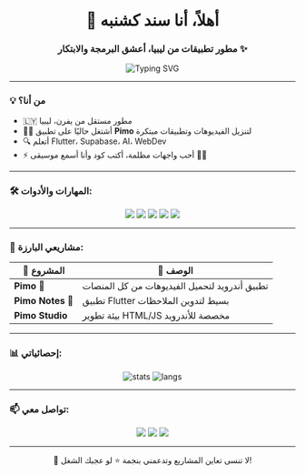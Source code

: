 <h1 align="center">👾 أهلاً، أنا سند كشنبه</h1>
<h3 align="center">مطور تطبيقات من ليبيا، أعشق البرمجة والابتكار ✨</h3>

<p align="center">
  <img src="https://readme-typing-svg.demolab.com?font=Fira+Code&duration=4000&pause=1000&color=F7F7F7&center=true&vCenter=true&width=435&lines=Flutter+Dev+🚀;AI+Explorer+🤖;Linux+User+💻;Dreamer+🔥" alt="Typing SVG" />
</p>

---

### 💡 من أنا؟

- 🇱🇾 مطور مستقل من يفرن، ليبيا
- 👨‍💻 أشتغل حاليًا على تطبيق **Pimo** لتنزيل الفيديوهات وتطبيقات مبتكرة
- 🔍 أتعلم Flutter، Supabase، AI، WebDev
- ⚡ أحب واجهات مظلمة، أكتب كود وأنا أسمع موسيقى 👨‍🎧

---

### 🛠️ المهارات والأدوات:

<p align="center">
  <img src="https://img.shields.io/badge/Dart-0175C2?style=for-the-badge&logo=dart&logoColor=white" />
  <img src="https://img.shields.io/badge/Flutter-02569B?style=for-the-badge&logo=flutter&logoColor=white" />
  <img src="https://img.shields.io/badge/Linux-000000?style=for-the-badge&logo=linux&logoColor=white" />
  <img src="https://img.shields.io/badge/Firebase-FFCA28?style=for-the-badge&logo=firebase&logoColor=black" />
  <img src="https://img.shields.io/badge/Git-F05032?style=for-the-badge&logo=git&logoColor=white" />
</p>

---

### 📱 مشاريعي البارزة:

| 📱 المشروع | 💬 الوصف |
|------------|----------|
| **Pimo 👾** | تطبيق أندرويد لتحميل الفيديوهات من كل المنصات |
| **Pimo Notes 📝** | تطبيق Flutter بسيط لتدوين الملاحظات |
| **Pimo Studio** | بيئة تطوير HTML/JS مخصصة للأندرويد |

---

### 📊 إحصائياتي:

<p align="center">
  <img src="https://github-readme-stats.vercel.app/api?username=sandkshnbh&show_icons=true&theme=tokyonight" alt="stats" />
  <img src="https://github-readme-stats.vercel.app/api/top-langs/?username=sandkshnbh&layout=compact&theme=tokyonight" alt="langs" />
</p>

---

### 📫 تواصل معي:

<p align="center">
  <a href="mailto:sandkshnbh@example.com"><img src="https://img.shields.io/badge/Email-D14836?style=for-the-badge&logo=gmail&logoColor=white" /></a>
  <a href="https://t.me/sandkshnbh"><img src="https://img.shields.io/badge/Telegram-26A5E4?style=for-the-badge&logo=telegram&logoColor=white" /></a>
  <a href="https://github.com/sandkshnbh"><img src="https://img.shields.io/badge/GitHub-000000?style=for-the-badge&logo=github&logoColor=white" /></a>
</p>

---

<p align="center">🌟 لا تنسى تعاين المشاريع وتدعمني بنجمة ⭐ لو عجبك الشغل!</p>